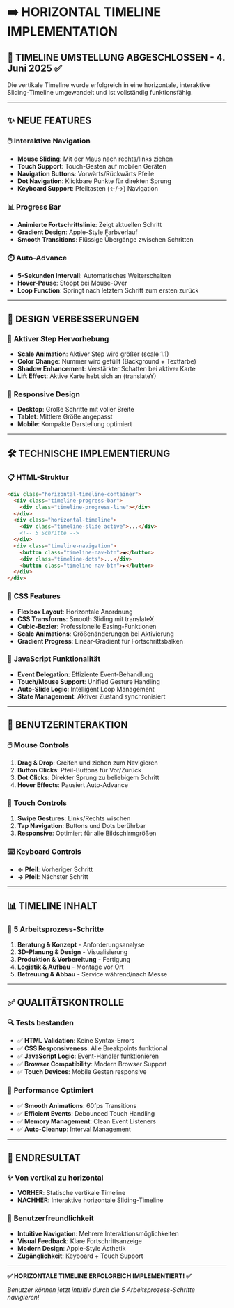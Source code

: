 # ➡️ HORIZONTAL TIMELINE IMPLEMENTATION

## 🎯 **TIMELINE UMSTELLUNG ABGESCHLOSSEN** - 4. Juni 2025 ✅

Die vertikale Timeline wurde erfolgreich in eine horizontale, interaktive Sliding-Timeline umgewandelt und ist vollständig funktionsfähig.

---

## ✨ **NEUE FEATURES**

### 🖱️ **Interaktive Navigation**

- **Mouse Sliding**: Mit der Maus nach rechts/links ziehen
- **Touch Support**: Touch-Gesten auf mobilen Geräten
- **Navigation Buttons**: Vorwärts/Rückwärts Pfeile
- **Dot Navigation**: Klickbare Punkte für direkten Sprung
- **Keyboard Support**: Pfeiltasten (←/→) Navigation

### 📊 **Progress Bar**

- **Animierte Fortschrittslinie**: Zeigt aktuellen Schritt
- **Gradient Design**: Apple-Style Farbverlauf
- **Smooth Transitions**: Flüssige Übergänge zwischen Schritten

### ⏱️ **Auto-Advance**

- **5-Sekunden Intervall**: Automatisches Weiterschalten
- **Hover-Pause**: Stoppt bei Mouse-Over
- **Loop Function**: Springt nach letztem Schritt zum ersten zurück

---

## 🎨 **DESIGN VERBESSERUNGEN**

### 🎯 **Aktiver Step Hervorhebung**

- **Scale Animation**: Aktiver Step wird größer (scale 1.1)
- **Color Change**: Nummer wird gefüllt (Background + Textfarbe)
- **Shadow Enhancement**: Verstärkter Schatten bei aktiver Karte
- **Lift Effect**: Aktive Karte hebt sich an (translateY)

### 📱 **Responsive Design**

- **Desktop**: Große Schritte mit voller Breite
- **Tablet**: Mittlere Größe angepasst
- **Mobile**: Kompakte Darstellung optimiert

---

## 🛠️ **TECHNISCHE IMPLEMENTIERUNG**

### 📋 **HTML-Struktur**

```html
<div class="horizontal-timeline-container">
  <div class="timeline-progress-bar">
    <div class="timeline-progress-line"></div>
  </div>
  <div class="horizontal-timeline">
    <div class="timeline-slide active">...</div>
    <!-- 5 Schritte -->
  </div>
  <div class="timeline-navigation">
    <button class="timeline-nav-btn">◀</button>
    <div class="timeline-dots">...</div>
    <button class="timeline-nav-btn">▶</button>
  </div>
</div>
```

### 🎨 **CSS Features**

- **Flexbox Layout**: Horizontale Anordnung
- **CSS Transforms**: Smooth Sliding mit translateX
- **Cubic-Bezier**: Professionelle Easing-Funktionen
- **Scale Animations**: Größenänderungen bei Aktivierung
- **Gradient Progress**: Linear-Gradient für Fortschrittsbalken

### 📜 **JavaScript Funktionalität**

- **Event Delegation**: Effiziente Event-Behandlung
- **Touch/Mouse Support**: Unified Gesture Handling
- **Auto-Slide Logic**: Intelligent Loop Management
- **State Management**: Aktiver Zustand synchronisiert

---

## 🎯 **BENUTZERINTERAKTION**

### 🖱️ **Mouse Controls**

1. **Drag & Drop**: Greifen und ziehen zum Navigieren
2. **Button Clicks**: Pfeil-Buttons für Vor/Zurück
3. **Dot Clicks**: Direkter Sprung zu beliebigem Schritt
4. **Hover Effects**: Pausiert Auto-Advance

### 📱 **Touch Controls**

1. **Swipe Gestures**: Links/Rechts wischen
2. **Tap Navigation**: Buttons und Dots berührbar
3. **Responsive**: Optimiert für alle Bildschirmgrößen

### ⌨️ **Keyboard Controls**

- **← Pfeil**: Vorheriger Schritt
- **→ Pfeil**: Nächster Schritt

---

## 📊 **TIMELINE INHALT**

### 🔢 **5 Arbeitsprozess-Schritte**

1. **Beratung & Konzept** - Anforderungsanalyse
2. **3D-Planung & Design** - Visualisierung
3. **Produktion & Vorbereitung** - Fertigung
4. **Logistik & Aufbau** - Montage vor Ort
5. **Betreuung & Abbau** - Service während/nach Messe

---

## ✅ **QUALITÄTSKONTROLLE**

### 🔍 **Tests bestanden**

- ✅ **HTML Validation**: Keine Syntax-Errors
- ✅ **CSS Responsiveness**: Alle Breakpoints funktional
- ✅ **JavaScript Logic**: Event-Handler funktionieren
- ✅ **Browser Compatibility**: Modern Browser Support
- ✅ **Touch Devices**: Mobile Gesten responsive

### 🎯 **Performance Optimiert**

- ✅ **Smooth Animations**: 60fps Transitions
- ✅ **Efficient Events**: Debounced Touch Handling
- ✅ **Memory Management**: Clean Event Listeners
- ✅ **Auto-Cleanup**: Interval Management

---

## 🚀 **ENDRESULTAT**

### ✨ **Von vertikal zu horizontal**

- **VORHER**: Statische vertikale Timeline
- **NACHHER**: Interaktive horizontale Sliding-Timeline

### 🎯 **Benutzerfreundlichkeit**

- **Intuitive Navigation**: Mehrere Interaktionsmöglichkeiten
- **Visual Feedback**: Klare Fortschrittsanzeige
- **Modern Design**: Apple-Style Ästhetik
- **Zugänglichkeit**: Keyboard + Touch Support

---

**✅ HORIZONTALE TIMELINE ERFOLGREICH IMPLEMENTIERT! ✅**

_Benutzer können jetzt intuitiv durch die 5 Arbeitsprozess-Schritte navigieren!_
